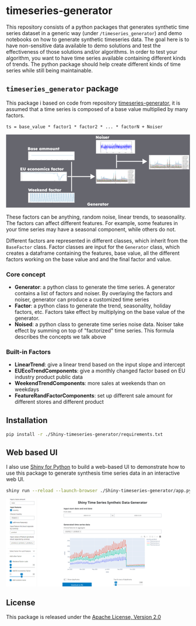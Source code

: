 # timeseries-generator
This repository consists of a python packages that generates synthetic time series dataset in a generic way (under `/timeseries_generator`) and demo notebooks on how to generate synthetic timeseries data. The goal here is to have non-sensitive data available to demo solutions and test the effectiveness of those solutions and/or algorithms. In order to test your algorithm, you want to have time series available containing different kinds of trends. The python package should help create different kinds of time series while still being maintainable.

## `timeseries_generator` package


This package i based on code from repository [timeseries-generator](https://github.com/Nike-Inc/timeseries-generator?tab=readme-ov-file), it is assumed that a time series is composed of a base value multiplied by many factors.
```
ts = base_value * factor1 * factor2 * ... * factorN + Noiser
```
![Diagram](resources/diagram.png)


These factors can be anything, random noise, linear trends, to seasonality. The factors can affect different features. For example, some features in your time series may have a seasonal component, while others do not.

Different factors are represented in different classes, which inherit from the `BaseFactor` class. Factor classes are input for the `Generator` class, which creates a dataframe containing the features, base value, all the different factors working on the base value and and the final factor and value.

### Core concept
- **Generator**: a python class to generate the time series. A generator contains a list of factors and noiser. By overlaying the factors and noiser, generator can produce a customized time series
- **Factor**: a python class to generate the trend, seasonality, holiday factors, etc. Factors take effect by multiplying on the base value of the generator.
- **Noised**: a python class to generate time series noise data. Noiser take effect by summing on top of "factorized" time series.
This formula describes the concepts we talk above

### Built-in Factors
- **LinearTrend**: give a linear trend based on the input slope and intercept
- **EUEcoTrendComponents**: give a monthly changed factor based on EU industry product public data
- **WeekendTrendComponents**: more sales at weekends than on weekdays
- **FeatureRandFactorComponents**: set up different sale amount for different stores and different product


## Installation
```sh
pip install -r ./Shiny-timeseries-generator/requirements.txt
```

## Web based UI
I also use [Shiny for Python](https://shiny.posit.co/py/) to build a web-based UI to demonstrate how to use this package to generate synthesis time series data in an interactive web UI.
``` sh
shiny run --reload --launch-browser ./Shiny-timeseries-generator/app.py
```
![Web UI](resources/webui.png)


## License
This package is released under the [Apache License, Version 2.0](http://www.apache.org/licenses/LICENSE-2.0)
